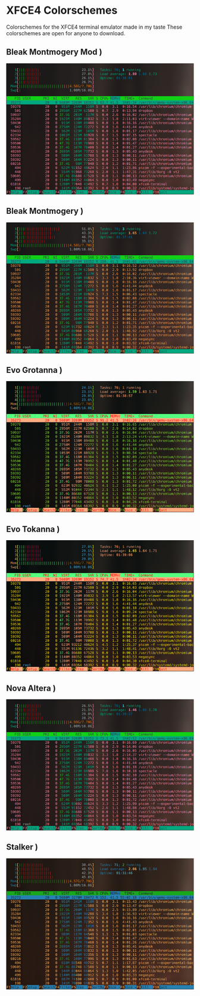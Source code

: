 # XFCE4 Colorschemes

Colorschemes for the XFCE4 terminal emulator made in my taste
These colorschemes are open for anyone to download.


## Bleak Montmogery Mod )
![Bleak Montmogery Mod](img/bleak_montmogery_mod.png)
## Bleak Montmogery )
![Bleak Montmogery](img/bleak_montmogery.png)
## Evo Grotanna )
![Evo Grotanna](img/evo_grotanna.png)
## Evo Tokanna )
![Evo Tokanna](img/evo_tokanna.png)
## Nova Altera )
![Nova Altera](img/nova_altera.png)
## Stalker )
![Stalker](img/stalker.png)
